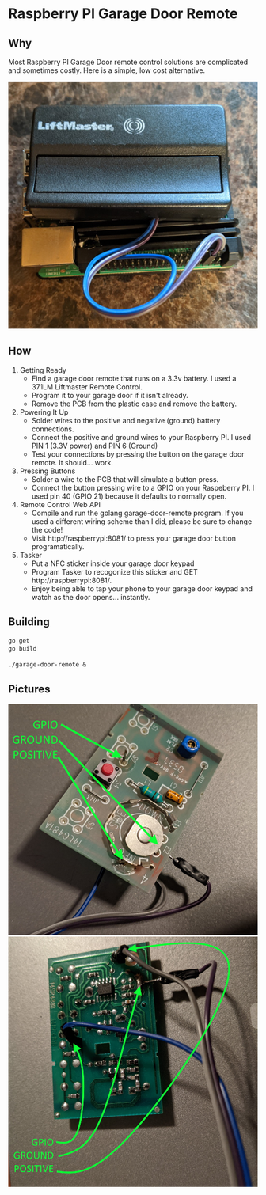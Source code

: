 # Raspberry PI Garage Door Remote
## Why
Most Raspberry PI Garage Door remote control solutions are complicated and sometimes costly. Here is a simple, low cost alternative.

![Finished Product](img/Final-Product.jpg)

## How
1. Getting Ready
    * Find a garage door remote that runs on a 3.3v battery. I used a 371LM Liftmaster Remote Control.
    * Program it to your garage door if it isn't already.
    * Remove the PCB from the plastic case and remove the battery.
2. Powering It Up
    * Solder wires to the positive and negative (ground) battery connections.
    * Connect the positive and ground wires to your Raspberry PI. I used PIN 1 (3.3V power) and PIN 6 (Ground)
    * Test your connections by pressing the button on the garage door remote. It should... work.
3. Pressing Buttons
    * Solder a wire to the PCB that will simulate a button press.
    * Connect the button pressing wire to a GPIO on your Raspeberry PI. I used pin 40 (GPIO 21) because it defaults to normally open.
4. Remote Control Web API
    * Compile and run the golang garage-door-remote program. If you used a different wiring scheme than I did, please be sure to change the code!
    * Visit http://raspberrypi:8081/ to press your garage door button programatically.
5. Tasker
    * Put a NFC sticker inside your garage door keypad
    * Program Tasker to recogonize this sticker and GET http://raspberrypi:8081/.
    * Enjoy being able to tap your phone to your garage door keypad and watch as the door opens... instantly.

## Building 
```
go get
go build

./garage-door-remote &
```

## Pictures
![PCB Top](img/pcb-top.jpg)
![PCB Bottom](img/pcb-bottom.jpg)